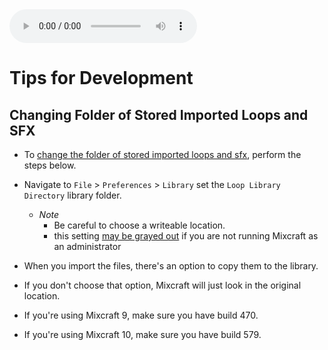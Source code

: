 <audio controls>
<source src="./track-render.mp3" type="audio/mpeg">
</audio>


# Tips for Development
## Changing Folder of Stored Imported Loops and SFX
* To [change the folder of stored imported loops and sfx](https://forums.acoustica.com/viewtopic.php?t=30022), perform the steps below.
* Navigate to `File` > `Preferences` > `Library` set the `Loop Library Directory` library folder.  
  * _Note_
    * Be careful to choose a writeable location.
    * this setting [may be grayed out](https://forums.acoustica.com/viewtopic.php?t=16456) if you are not running Mixcraft as an administrator

* When you import the files, there's an option to copy them to the library.
* If you don't choose that option, Mixcraft will just look in the original location.
* If you're using Mixcraft 9, make sure you have build 470.
* If you're using Mixcraft 10, make sure you have build 579.
